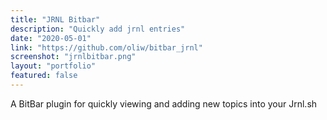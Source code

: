 ```yaml
---
title: "JRNL Bitbar"
description: "Quickly add jrnl entries"
date: "2020-05-01"
link: "https://github.com/oliw/bitbar_jrnl"
screenshot: "jrnlbitbar.png"
layout: "portfolio"
featured: false
---
```


A BitBar plugin for quickly viewing and adding new topics into your Jrnl.sh
